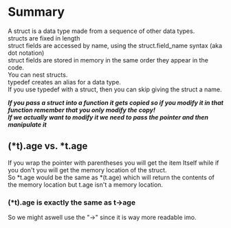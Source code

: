 # Summary
A struct is a data type made from a sequence of other data types.  
structs are fixed in length  
struct fields are accessed by name, using the struct.field_name syntax (aka dot notation)  
struct fields are stored in memory in the same order they appear in the code.  
You can nest structs.  
typedef creates an alias for a data type.  
If you use typedef with a struct, then you can skip giving the struct a name.  

***If you pass a struct into a function it gets copied so if you modify it in that function remember that you only modify the copy!***  
***If we actually want to modify it we need to pass the pointer and then manipulate it***

## (*t).age vs. *t.age

If you wrap the pointer with parentheses you will get the item Itself while if you don't you will get the memory location of the struct.  
So *t.age would be the same as *(t.age) which will return the contents of the memory location but t.age isn't a memory location.  

### (*t).age is exactly the same as t->age
So we might aswell use the "->" since it is way more readable imo.
